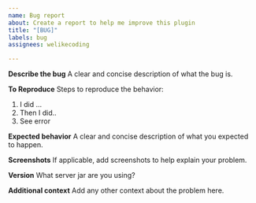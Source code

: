 ```yaml
---
name: Bug report
about: Create a report to help me improve this plugin
title: "[BUG]"
labels: bug
assignees: welikecoding

---
```


**Describe the bug**
A clear and concise description of what the bug is.

**To Reproduce**
Steps to reproduce the behavior:
1. I did ...
2. Then I did..
3. See error

**Expected behavior**
A clear and concise description of what you expected to happen.

**Screenshots**
If applicable, add screenshots to help explain your problem.

**Version**
What server jar are you using?

**Additional context**
Add any other context about the problem here.
